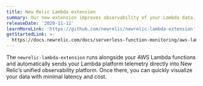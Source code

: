 ```yaml
---
title: New Relic Lambda extension
summary: Our new extension improves observability of your Lambda data.
releaseDate: '2020-11-12'
learnMoreLink: 'https://github.com/newrelic/newrelic-lambda-extension'
getStartedLink: >-
  https://docs.newrelic.com/docs/serverless-function-monitoring/aws-lambda-monitoring/get-started/monitoring-aws-lambda-serverless-monitoring
---
```


The `newrelic-lambda-extension` runs alongside your AWS Lambda functions and automatically sends your Lambda platform telemetry directly into New Relic’s unified observability platform. Once there, you can quickly visualize your data with minimal latency and cost.
